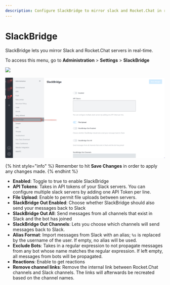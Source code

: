 ```yaml
---
description: Configure SlackBridge to mirror slack and Rocket.Chat in real-time
---
```


# SlackBridge

SlackBridge lets you mirror Slack and Rocket.Chat servers in real-time.

To access this menu, go to **Administration** > **Settings** > **SlackBridge**

![](<../../../.gitbook/assets/administration >)

![](<../../../.gitbook/assets/image (693) (1).png>)

{% hint style="info" %}
Remember to hit **Save Changes** in order to apply any changes made.
{% endhint %}

* **Enabled**: Toggle to true to enable SlackBridge
* **API Tokens**: Takes in API tokens of your Slack servers. You can configure multiple slack servers by adding one API Token per line.
* **File Upload**: Enable to permit file uploads between servers.
* **SlackBridge Out Enabled**: Choose whether SlackBridge should also send your messages back to Slack
* **SlackBridge Out All**: Send messages from all channels that exist in Slack and the bot has joined
* **SlackBridge Out Channels**: Lets you choose which channels will send messages back to Slack.
* **Alias Format**: Import messages from Slack with an alias; `%s` is replaced by the username of the user. If empty, no alias will be used.
* **Exclude Bots**: Takes in a regular expression to not propagate messages from any bot whose name matches the regular expression. If left empty, all messages from bots will be propagated.
* **Reactions**: Enable to get reactions
* **Remove channel links**: Remove the internal link between Rocket.Chat channels and Slack channels. The links will afterwards be recreated based on the channel names.
